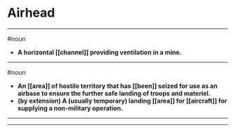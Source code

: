 # Airhead
---
#noun
- **A horizontal [[channel]] providing ventilation in a mine.**
---
#noun
- **An [[area]] of hostile territory that has [[been]] seized for use as an airbase to ensure the further safe landing of troops and materiel.**
- **(by extension) A (usually temporary) landing [[area]] for [[aircraft]] for supplying a non-military operation.**
---
---
